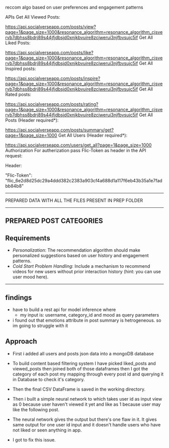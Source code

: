 reccom algo based on user preferences and engagement patterns

APIs
Get All Viewed Posts:

https://api.socialverseapp.com/posts/view?page=1&page_size=1000&resonance_algorithm=resonance_algorithm_cjsvervb7dbhss8bdrj89s44jfjdbsjd0xnjkbvuire8zcjwerui3njfbvsujc5if
Get All Liked Posts:

https://api.socialverseapp.com/posts/like?page=1&page_size=1000&resonance_algorithm=resonance_algorithm_cjsvervb7dbhss8bdrj89s44jfjdbsjd0xnjkbvuire8zcjwerui3njfbvsujc5if
Get All Inspired posts:

https://api.socialverseapp.com/posts/inspire?page=1&page_size=1000&resonance_algorithm=resonance_algorithm_cjsvervb7dbhss8bdrj89s44jfjdbsjd0xnjkbvuire8zcjwerui3njfbvsujc5if
Get All Rated posts:

https://api.socialverseapp.com/posts/rating?page=1&page_size=1000&resonance_algorithm=resonance_algorithm_cjsvervb7dbhss8bdrj89s44jfjdbsjd0xnjkbvuire8zcjwerui3njfbvsujc5if
Get All Posts (Header required*):

https://api.socialverseapp.com/posts/summary/get?page=1&page_size=1000
Get All Users (Header required*):

https://api.socialverseapp.com/users/get_all?page=1&page_size=1000
Authorization
For autherization pass Flic-Token as header in the API request:

Header:

"Flic-Token": "flic_6e2d8d25dc29a4ddd382c2383a903cf4a688d1a117f6eb43b35a1e7fadbb84b8"


--------------------------------------------------------------------

PREPARED DATA WITH ALL THE FILES PRESENT IN PREP FOLDER

--------------------------------------------------------------------
PREPARED POST CATEGORIES
--------------------------------------------------------------------

## Requirements
- *Personalization*: The recommendation algorithm should make personalized suggestions based on user history and engagement patterns.
- *Cold Start Problem Handling*: Include a mechanism to recommend videos for new users without prior interaction history (hint: you can use user mood here).
--------------------------------------------------------------------

## findings
- have to build a rest api for model inference where
    - my input is: username, category_id and mood as query parameters
- i found out that emotions attribute in post summary is hetrogeneous. so im going to struggle with it

## Approach
- First i added all users and posts json data into a mongoDB database
- To build content based filtering system I have picked liked_posts and viewed_posts then joined both of those dataframes then I got the category of each post my mapping through every post id and querying it in Database to check it's category.
- Then the final CSV DataFrame is saved in the working directory.
- Then i built a simple neural network to which takes user id as input view as 0 because user haven't viewed it yet and like as 1 because user may like the following post.
- The neural network gives the output but there's one flaw in it. It gives same output for one user id input and it doesn't handle users who have not liked or seen anything in app.

- I got to fix this issue.


